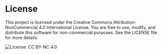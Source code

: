 # License

This project is licensed under the Creative Commons Attribution-NonCommercial 4.0 International License. You are free to use, modify, and distribute this software for non-commercial purposes.
See the LICENSE file for more details.

![License: CC BY-NC 4.0](https://img.shields.io/badge/License-CC--BY--NC--4.0-blue.svg)
